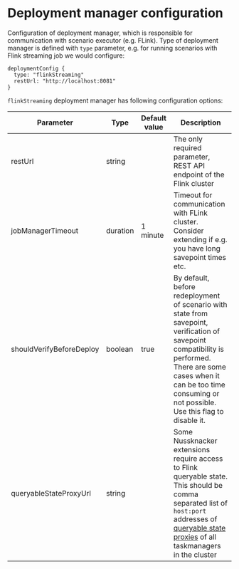 # Deployment manager configuration

Configuration of deployment manager, which is responsible for communication with scenario executor (e.g. FLink). 
Type of deployment manager is defined with `type` parameter, e.g. for running scenarios with Flink streaming job we would configure: 
```
deploymentConfig {     
  type: "flinkStreaming"
  restUrl: "http://localhost:8081"
}
```

`flinkStreaming` deployment manager has following configuration options:

| Parameter | Type | Default value | Description  |
| --------- | ---- | ------------- | ------------ |
| restUrl   | string |             | The only required parameter, REST API endpoint of the Flink cluster |       
| jobManagerTimeout | duration | 1 minute | Timeout for communication with FLink cluster. Consider extending if e.g. you have long savepoint times etc. |
| shouldVerifyBeforeDeploy | boolean | true | By default, before redeployment of scenario with state from savepoint, verification of savepoint compatibility is performed. There are some cases when it can be too time consuming or not possible. Use this flag to disable it. | 
| queryableStateProxyUrl | string | | Some Nussknacker extensions require access to Flink queryable state. This should be comma separated list of `host:port` addresses of [queryable state proxies](https://ci.apache.org/projects/flink/flink-docs-stable/docs/dev/datastream/fault-tolerance/queryable_state/#proxy) of all taskmanagers in the cluster |                                                                                           


